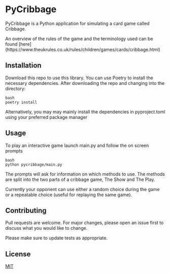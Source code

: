 <h1>PyCribbage</h1>

<p>PyCribbage is a Python application for simulating a card game called Cribbage. </p>

<p>An overview of the rules of the game and the terminology used can be found [here] (https://www.theukrules.co.uk/rules/children/games/cards/cribbage.html)</p>

<h2>Installation</h2>

<p>Download this repo to use this library. You can use Poetry to install the necessary dependencies. After downloading the repo and changing into the directory:</p>

<p><code>bash
poetry install
</code></p>

<p>Alternatively, you may may mainly install the dependencies in pyproject.toml using your preferred package manager</p>

<h2>Usage</h2>

<p>To play an interactive game launch main.py and follow the on screen prompts</p>

<p><code>bash
python pycribbage/main.py
</code></p>

<p>The prompts will ask for information on which methods to use. The methods are split into the two parts of a cribbage game, The Show and The Play. </p>

<p>Currently your opponent can use either a random choice during the game or a repeatable choice (useful for replaying the same game). </p>

<h2>Contributing</h2>

<p>Pull requests are welcome. For major changes, please open an issue first to discuss what you would like to change.</p>

<p>Please make sure to update tests as appropriate.</p>

<h2>License</h2>

<p><a href="https://choosealicense.com/licenses/mit/">MIT</a></p>

